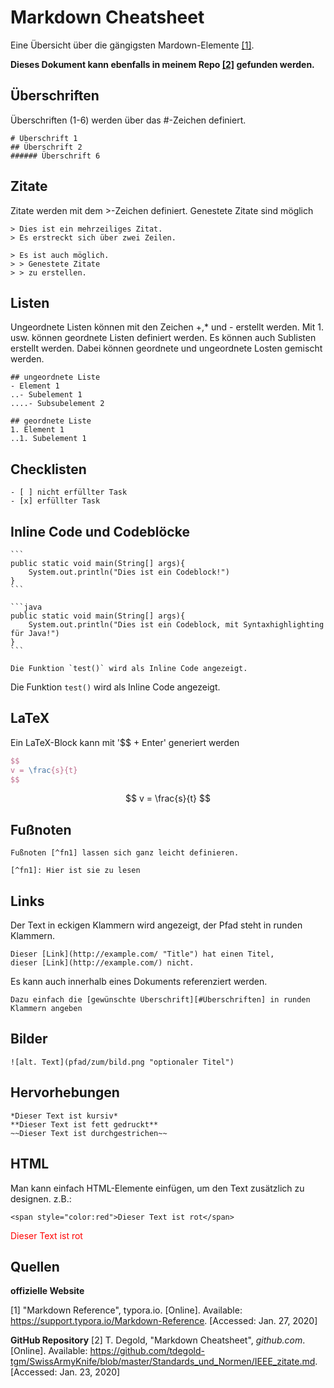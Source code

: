 # Markdown Cheatsheet

Eine Übersicht über die gängigsten Mardown-Elemente [[1]](https://support.typora.io/Markdown-Reference).

**Dieses Dokument kann ebenfalls in meinem Repo [[2]]() gefunden werden.**

## Überschriften

Überschriften (1-6) werden über das #-Zeichen definiert.

```
# Überschrift 1
## Überschrift 2
###### Überschrift 6
```

## Zitate

Zitate werden mit dem >-Zeichen definiert. Genestete Zitate sind möglich

```
> Dies ist ein mehrzeiliges Zitat.
> Es erstreckt sich über zwei Zeilen.

> Es ist auch möglich.
> > Genestete Zitate 
> > zu erstellen.
```

## Listen

Ungeordnete Listen können mit den Zeichen +,* und - erstellt werden. Mit 1. usw. können geordnete Listen definiert werden. Es können auch Sublisten erstellt werden. Dabei können geordnete und ungeordnete Losten gemischt werden.

```
## ungeordnete Liste
- Element 1
..- Subelement 1
....- Subsubelement 2

## geordnete Liste
1. Element 1
..1. Subelement 1
```

## Checklisten

```
- [ ] nicht erfüllter Task
- [x] erfüllter Task
```

## Inline Code und Codeblöcke

```
​```
public static void main(String[] args){
	System.out.println("Dies ist ein Codeblock!")
}
​```

​```java
public static void main(String[] args){
	System.out.println("Dies ist ein Codeblock, mit Syntaxhighlighting für Java!")
}
​```
```

```
Die Funktion `test()` wird als Inline Code angezeigt.
```

Die Funktion `test()` wird als Inline Code angezeigt.

## LaTeX

Ein LaTeX-Block kann mit '$$ + Enter' generiert werden

```latex
$$
v = \frac{s}{t}
$$
```

$$
v = \frac{s}{t}
$$

## Fußnoten

```
Fußnoten [^fn1] lassen sich ganz leicht definieren.

[^fn1]: Hier ist sie zu lesen
```

## Links

Der Text in eckigen Klammern wird angezeigt, der Pfad steht in runden Klammern.

```
Dieser [Link](http://example.com/ "Title") hat einen Titel,
dieser [Link](http://example.com/) nicht.
```

Es kann auch innerhalb eines Dokuments referenziert werden.

```
Dazu einfach die [gewünschte Überschrift][#Überschriften] in runden Klammern angeben
```

## Bilder

```
![alt. Text](pfad/zum/bild.png "optionaler Titel")
```

## Hervorhebungen

```
*Dieser Text ist kursiv*
**Dieser Text ist fett gedruckt**
~~Dieser Text ist durchgestrichen~~
```

## HTML

Man kann einfach HTML-Elemente einfügen, um den Text zusätzlich zu designen. z.B.:

```
<span style="color:red">Dieser Text ist rot</span>
```

<span style="color:red">Dieser Text ist rot</span>

## Quellen

**offizielle Website**

[1] "Markdown Reference", typora.io. [Online]. Available: https://support.typora.io/Markdown-Reference. [Accessed: Jan. 27, 2020]



**GitHub Repository**
 [2] T. Degold, "Markdown Cheatsheet", *github.com*. [Online]. Available: https://github.com/tdegold-tgm/SwissArmyKnife/blob/master/Standards_und_Normen/IEEE_zitate.md. [Accessed: Jan. 23, 2020]